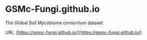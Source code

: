 # GSMc-Fungi.github.io
The Global Soil Mycobiome consortium dataset  

URL: [https://gsmc-fungi.github.io/](https://gsmc-fungi.github.io/)  

